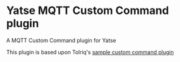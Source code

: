# Yatse MQTT Custom Command plugin

A MQTT Custom Command plugin for Yatse

This plugin is based upon Tolriq's [sample custom command plugin](https://github.com/Tolriq/yatse-customcommandsplugin-api)

